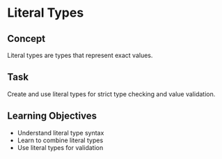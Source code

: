 # Literal Types

## Concept
Literal types are types that represent exact values.

## Task
Create and use literal types for strict type checking and value validation.

## Learning Objectives
- Understand literal type syntax
- Learn to combine literal types
- Use literal types for validation